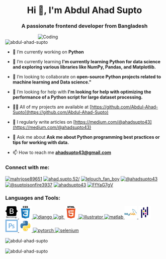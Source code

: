 <h1 align="center">Hi 👋, I'm Abdul Ahad Supto</h1>
<h3 align="center">A passionate frontend developer from Bangladesh</h3>

<img align="right" alt = "Coding" width = "400" src ="https://cdn.dribbble.com/users/2131993/screenshots/4948736/thoughtworks-gif_dribbble.gif">
<p align="left"> <img src="https://komarev.com/ghpvc/?username=abdul-ahad-supto&label=Profile%20views&color=0e75b6&style=flat" alt="abdul-ahad-supto" /> </p>

- 🔭 I’m currently working on **Python**

- 🌱 I’m currently learning **I'm currently learning Python for data science and exploring various libraries like NumPy, Pandas, and Matplotlib.**

- 👯 I’m looking to collaborate on **open-source Python projects related to machine learning and Data science."**

- 🤝 I’m looking for help with **I'm looking for help with optimizing the performance of a Python script for large dataset processing.**

- 👨‍💻 All of my projects are available at [https://github.com/Abdul-Ahad-Supto](https://github.com/Abdul-Ahad-Supto)

- 📝 I regularly write articles on [https://medium.com/@ahadsupto43](https://medium.com/@ahadsupto43)

- 💬 Ask me about **Ask me about Python programming best practices or tips for working with data.**

- 📫 How to reach me **ahadsupto43@gmail.com**

<h3 align="left">Connect with me:</h3>
<p align="left">
<a href="https://twitter.com/mahrjose89651" target="blank"><img align="center" src="https://raw.githubusercontent.com/rahuldkjain/github-profile-readme-generator/master/src/images/icons/Social/twitter.svg" alt="mahrjose89651" height="30" width="40" /></a>
<a href="https://fb.com/ahad.supto.52/" target="blank"><img align="center" src="https://raw.githubusercontent.com/rahuldkjain/github-profile-readme-generator/master/src/images/icons/Social/facebook.svg" alt="ahad.supto.52/" height="30" width="40" /></a>
<a href="https://instagram.com/lelouch_fan_boy" target="blank"><img align="center" src="https://raw.githubusercontent.com/rahuldkjain/github-profile-readme-generator/master/src/images/icons/Social/instagram.svg" alt="lelouch_fan_boy" height="30" width="40" /></a>
<a href="https://medium.com/@ahadsupto43" target="blank"><img align="center" src="https://raw.githubusercontent.com/rahuldkjain/github-profile-readme-generator/master/src/images/icons/Social/medium.svg" alt="@ahadsupto43" height="30" width="40" /></a>
<a href="https://www.youtube.com/@suptoisonfire3937" target="blank"><img align="center" src="https://raw.githubusercontent.com/rahuldkjain/github-profile-readme-generator/master/src/images/icons/Social/youtube.svg" alt="@suptoisonfire3937" height="30" width="40" /></a>
<a href="https://www.hackerrank.com/ahadsupto43" target="blank"><img align="center" src="https://raw.githubusercontent.com/rahuldkjain/github-profile-readme-generator/master/src/images/icons/Social/hackerrank.svg" alt="ahadsupto43" height="30" width="40" /></a>
<a href="https://discord.gg/FfYaG7gV" target="blank"><img align="center" src="https://raw.githubusercontent.com/rahuldkjain/github-profile-readme-generator/master/src/images/icons/Social/discord.svg" alt="FfYaG7gV" height="30" width="40" /></a>
</p>

<h3 align="left">Languages and Tools:</h3>
<p align="left"> <a href="https://getbootstrap.com" target="_blank" rel="noreferrer"> <img src="https://raw.githubusercontent.com/devicons/devicon/master/icons/bootstrap/bootstrap-plain-wordmark.svg" alt="bootstrap" width="40" height="40"/> </a> <a href="https://www.w3schools.com/css/" target="_blank" rel="noreferrer"> <img src="https://raw.githubusercontent.com/devicons/devicon/master/icons/css3/css3-original-wordmark.svg" alt="css3" width="40" height="40"/> </a> <a href="https://www.djangoproject.com/" target="_blank" rel="noreferrer"> <img src="https://cdn.worldvectorlogo.com/logos/django.svg" alt="django" width="40" height="40"/> </a> <a href="https://git-scm.com/" target="_blank" rel="noreferrer"> <img src="https://www.vectorlogo.zone/logos/git-scm/git-scm-icon.svg" alt="git" width="40" height="40"/> </a> <a href="https://www.w3.org/html/" target="_blank" rel="noreferrer"> <img src="https://raw.githubusercontent.com/devicons/devicon/master/icons/html5/html5-original-wordmark.svg" alt="html5" width="40" height="40"/> </a> <a href="https://www.adobe.com/in/products/illustrator.html" target="_blank" rel="noreferrer"> <img src="https://www.vectorlogo.zone/logos/adobe_illustrator/adobe_illustrator-icon.svg" alt="illustrator" width="40" height="40"/> </a> <a href="https://www.mathworks.com/" target="_blank" rel="noreferrer"> <img src="https://upload.wikimedia.org/wikipedia/commons/2/21/Matlab_Logo.png" alt="matlab" width="40" height="40"/> </a> <a href="https://www.mysql.com/" target="_blank" rel="noreferrer"> <img src="https://raw.githubusercontent.com/devicons/devicon/master/icons/mysql/mysql-original-wordmark.svg" alt="mysql" width="40" height="40"/> </a> <a href="https://pandas.pydata.org/" target="_blank" rel="noreferrer"> <img src="https://raw.githubusercontent.com/devicons/devicon/2ae2a900d2f041da66e950e4d48052658d850630/icons/pandas/pandas-original.svg" alt="pandas" width="40" height="40"/> </a> <a href="https://www.photoshop.com/en" target="_blank" rel="noreferrer"> <img src="https://raw.githubusercontent.com/devicons/devicon/master/icons/photoshop/photoshop-line.svg" alt="photoshop" width="40" height="40"/> </a> <a href="https://www.python.org" target="_blank" rel="noreferrer"> <img src="https://raw.githubusercontent.com/devicons/devicon/master/icons/python/python-original.svg" alt="python" width="40" height="40"/> </a> <a href="https://pytorch.org/" target="_blank" rel="noreferrer"> <img src="https://www.vectorlogo.zone/logos/pytorch/pytorch-icon.svg" alt="pytorch" width="40" height="40"/> </a> <a href="https://www.selenium.dev" target="_blank" rel="noreferrer"> <img src="https://raw.githubusercontent.com/detain/svg-logos/780f25886640cef088af994181646db2f6b1a3f8/svg/selenium-logo.svg" alt="selenium" width="40" height="40"/> </a> </p>

<p><img align="center" src="https://github-readme-stats.vercel.app/api/top-langs?username=abdul-ahad-supto&show_icons=true&locale=en&layout=compact" alt="abdul-ahad-supto" /></p>

<p><img align="center" src="https://github-readme-streak-stats.herokuapp.com/?user=abdul-ahad-supto&" alt="abdul-ahad-supto" /></p>


